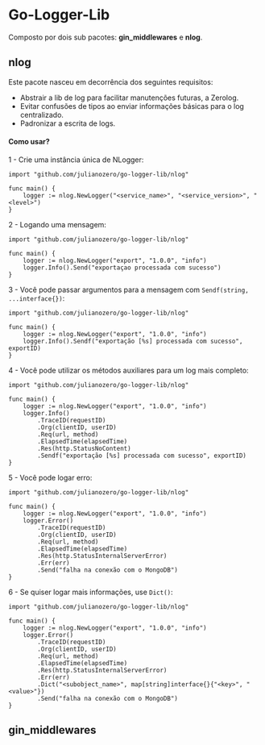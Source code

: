 # Go-Logger-Lib

Composto por dois sub pacotes: **gin_middlewares** e **nlog**.

## nlog

Este pacote nasceu em decorrência dos seguintes requisitos:

- Abstrair a lib de log para facilitar manutenções futuras, a Zerolog.
- Evitar confusões de tipos ao enviar informações básicas para o log centralizado.
- Padronizar a escrita de logs.

#### Como usar?

1 - Crie uma instância única de NLogger:
```
import "github.com/julianozero/go-logger-lib/nlog"

func main() {
    logger := nlog.NewLogger("<service_name>", "<service_version>", "<level>")
}
```

2 - Logando uma mensagem:
```
import "github.com/julianozero/go-logger-lib/nlog"

func main() {
    logger := nlog.NewLogger("export", "1.0.0", "info")
    logger.Info().Send("exportaçao processada com sucesso")
}
```

3 - Você pode passar argumentos para a mensagem com `Sendf(string, ...interface{})`:
```
import "github.com/julianozero/go-logger-lib/nlog"

func main() {
    logger := nlog.NewLogger("export", "1.0.0", "info")
    logger.Info().Sendf("exportação [%s] processada com sucesso", exportID)
}
```

4 - Você pode utilizar os métodos auxiliares para um log mais completo:
```
import "github.com/julianozero/go-logger-lib/nlog"

func main() {
    logger := nlog.NewLogger("export", "1.0.0", "info")
    logger.Info()
        .TraceID(requestID)
        .Org(clientID, userID)
        .Req(url, method)
        .ElapsedTime(elapsedTime)
        .Res(http.StatusNoContent)
        .Sendf("exportação [%s] processada com sucesso", exportID)
}
```

5 - Você pode logar erro:
```
import "github.com/julianozero/go-logger-lib/nlog"

func main() {
    logger := nlog.NewLogger("export", "1.0.0", "info")
    logger.Error()
        .TraceID(requestID)
        .Org(clientID, userID)
        .Req(url, method)
        .ElapsedTime(elapsedTime)
        .Res(http.StatusInternalServerError)
        .Err(err)
        .Send("falha na conexão com o MongoDB")
}
```

6 - Se quiser logar mais informações, use `Dict()`:
```
import "github.com/julianozero/go-logger-lib/nlog"

func main() {
    logger := nlog.NewLogger("export", "1.0.0", "info")
    logger.Error()
        .TraceID(requestID)
        .Org(clientID, userID)
        .Req(url, method)
        .ElapsedTime(elapsedTime)
        .Res(http.StatusInternalServerError)
        .Err(err)
        .Dict("<subobject_name>", map[string]interface{}{"<key>", "<value>"})
        .Send("falha na conexão com o MongoDB")
}
```

## gin_middlewares

